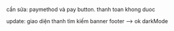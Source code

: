 cần sửa:
paymethod và pay button.
thanh toan khong duoc

update:
giao diện
thanh tìm kiếm
banner 
footer --> ok
darkMode